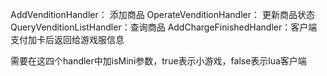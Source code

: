 AddVenditionHandler： 添加商品
OperateVenditionHandler： 更新商品状态
QueryVenditionListHandler：查询商品
AddChargeFinishedHandler：客户端支付加卡后返回给游戏服信息

需要在这四个handler中加isMini参数，true表示小游戏，false表示lua客户端